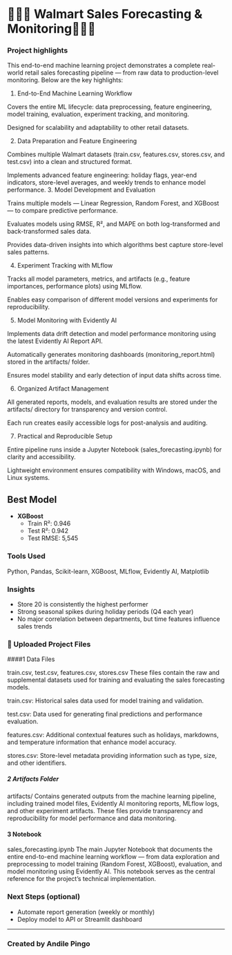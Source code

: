 # 🛒🛒🛒 Walmart Sales Forecasting & Monitoring🛒🛒🛒

### Project highlights
This end-to-end machine learning project demonstrates a complete real-world retail sales forecasting pipeline — from raw data to production-level monitoring. Below are the key highlights:

  1. End-to-End Machine Learning Workflow

   Covers the entire ML lifecycle: data preprocessing, feature engineering, model training, evaluation, experiment tracking, and     monitoring.

Designed for scalability and adaptability to other retail datasets.

  2. Data Preparation and Feature Engineering

   Combines multiple Walmart datasets (train.csv, features.csv, stores.csv, and test.csv) into a clean and structured format.

   Implements advanced feature engineering: holiday flags, year-end indicators, store-level averages, and weekly trends to enhance model   performance.
  3. Model Development and Evaluation

   Trains multiple models — Linear Regression, Random Forest, and XGBoost — to compare predictive performance.

   Evaluates models using RMSE, R², and MAPE on both log-transformed and back-transformed sales data.

   Provides data-driven insights into which algorithms best capture store-level sales patterns.

  4. Experiment Tracking with MLflow

   Tracks all model parameters, metrics, and artifacts (e.g., feature importances, performance plots) using MLflow.

   Enables easy comparison of different model versions and experiments for reproducibility.

  5. Model Monitoring with Evidently AI

   Implements data drift detection and model performance monitoring using the latest Evidently AI Report API.

   Automatically generates monitoring dashboards (monitoring_report.html) stored in the artifacts/ folder.

   Ensures model stability and early detection of input data shifts across time.

  6. Organized Artifact Management

   All generated reports, models, and evaluation results are stored under the artifacts/ directory for transparency and version control.

   Each run creates easily accessible logs for post-analysis and auditing.

  7. Practical and Reproducible Setup

Entire pipeline runs inside a Jupyter Notebook (sales_forecasting.ipynb) for clarity and accessibility.

Lightweight environment ensures compatibility with Windows, macOS, and Linux systems.

## Best Model
- **XGBoost**
  - Train R²: 0.946  
  - Test R²: 0.942  
  - Test RMSE: 5,545  

###  Tools Used
Python, Pandas, Scikit-learn, XGBoost, MLflow, Evidently AI, Matplotlib

###  Insights
- Store 20 is consistently the highest performer  
- Strong seasonal spikes during holiday periods (Q4 each year)  
- No major correlation between departments, but time features influence sales trends


### 📂 Uploaded Project Files
####1️ Data Files

train.csv, test.csv, features.csv, stores.csv
These files contain the raw and supplemental datasets used for training and evaluating the sales forecasting models.

train.csv: Historical sales data used for model training and validation.

test.csv: Data used for generating final predictions and performance evaluation.

features.csv: Additional contextual features such as holidays, markdowns, and temperature information that enhance model accuracy.

stores.csv: Store-level metadata providing information such as type, size, and other identifiers.

##### 2️ Artifacts Folder

artifacts/
Contains generated outputs from the machine learning pipeline, including trained model files, Evidently AI monitoring reports, MLflow logs, and other experiment artifacts.
These files provide transparency and reproducibility for model performance and data monitoring.

#### 3️ Notebook

sales_forecasting.ipynb
The main Jupyter Notebook that documents the entire end-to-end machine learning workflow — from data exploration and preprocessing to model training (Random Forest, XGBoost), evaluation, and model monitoring using Evidently AI.
This notebook serves as the central reference for the project’s technical implementation.

###  Next Steps (optional)
- Automate report generation (weekly or monthly)
- Deploy model to API or Streamlit dashboard

---

### Created by Andile Pingo
